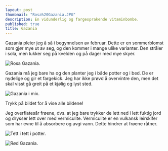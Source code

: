 ```yaml
---
layout: post
thumbnail: "Rosa%20Gazania.JPG"
description: En vidunderlig og fargesprakende vitaminbombe.
published: true
title: Gazania
---
```




Gazania pleier jeg å så i begynnelsen av februar. Dette er en sommerblomst som gjør mye ut av seg, og den kommer i mange ulike varianter. Den stråler i sola, men lukker seg på kvelden og på dager med mye skyer.

![Rosa Gazania.]({{site.baseurl}}/assets/img/Rosa%20Gazania.JPG)

Gazania må jeg bare ha og den planter jeg i både potter og i bed. De er nydelige og gir et fargekick. Jeg har ikke prøvd å overvintre den, men det skal visst gå greit på et kjølig og lyst sted.

<!--more-->

![Gazania i mix.]({{site.baseurl}}/assets/img/Gazania%20i%20mix.JPG)

Trykk på bildet for å vise alle bildene!

Jeg overflatesår frøene, dvs. at jeg bare trykker de lett ned i lett fuktig jord og drysser lett over med vermiculite. Vermiculite er en vulkansk leirskifer som har evne til å absorbere og avgi vann. Dette hindrer at frøene råtner.

![Tett i tett i potter.]({{site.baseurl}}/assets/img/Gazania.JPG)


![Rød Gazania.]({{site.baseurl}}/assets/img/R%C3%B8d%20Gazania.JPG)

